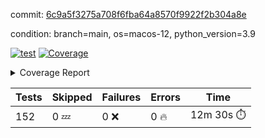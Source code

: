 commit: [6c9a5f3275a708f6fba64a8570f9922f2b304a8e](https://github.com/rcmdnk/homebrew-file/tree/6c9a5f3275a708f6fba64a8570f9922f2b304a8e)

condition: branch=main, os=macos-12, python_version=3.9

[![test](https://github.com/rcmdnk/homebrew-file/actions/workflows/test.yml/badge.svg)](https://github.com/rcmdnk/homebrew-file/actions/runs/6946494126)
<a href="https://github.com/rcmdnk/homebrew-file/blob/6c9a5f3275a708f6fba64a8570f9922f2b304a8e/README.md"><img alt="Coverage" src="https://img.shields.io/badge/Coverage-54%25-orange.svg" /></a><details><summary>Coverage Report </summary><table><tr><th>File</th><th>Stmts</th><th>Miss</th><th>Cover</th><th>Missing</th></tr><tbody><tr><td colspan="5"><b>bin</b></td></tr><tr><td>&nbsp; &nbsp;<a href="https://github.com/rcmdnk/homebrew-file/blob/6c9a5f3275a708f6fba64a8570f9922f2b304a8e/bin/brew-file">brew-file</a></td><td>1902</td><td>880</td><td>54%</td><td><a href="https://github.com/rcmdnk/homebrew-file/blob/6c9a5f3275a708f6fba64a8570f9922f2b304a8e/bin/brew-file#L54-L69">54&ndash;69</a>, <a href="https://github.com/rcmdnk/homebrew-file/blob/6c9a5f3275a708f6fba64a8570f9922f2b304a8e/bin/brew-file#L74-L76">74&ndash;76</a>, <a href="https://github.com/rcmdnk/homebrew-file/blob/6c9a5f3275a708f6fba64a8570f9922f2b304a8e/bin/brew-file#L165">165</a>, <a href="https://github.com/rcmdnk/homebrew-file/blob/6c9a5f3275a708f6fba64a8570f9922f2b304a8e/bin/brew-file#L169-L182">169&ndash;182</a>, <a href="https://github.com/rcmdnk/homebrew-file/blob/6c9a5f3275a708f6fba64a8570f9922f2b304a8e/bin/brew-file#L206">206</a>, <a href="https://github.com/rcmdnk/homebrew-file/blob/6c9a5f3275a708f6fba64a8570f9922f2b304a8e/bin/brew-file#L299">299</a>, <a href="https://github.com/rcmdnk/homebrew-file/blob/6c9a5f3275a708f6fba64a8570f9922f2b304a8e/bin/brew-file#L318">318</a>, <a href="https://github.com/rcmdnk/homebrew-file/blob/6c9a5f3275a708f6fba64a8570f9922f2b304a8e/bin/brew-file#L392">392</a>, <a href="https://github.com/rcmdnk/homebrew-file/blob/6c9a5f3275a708f6fba64a8570f9922f2b304a8e/bin/brew-file#L395-L398">395&ndash;398</a>, <a href="https://github.com/rcmdnk/homebrew-file/blob/6c9a5f3275a708f6fba64a8570f9922f2b304a8e/bin/brew-file#L412-L417">412&ndash;417</a>, <a href="https://github.com/rcmdnk/homebrew-file/blob/6c9a5f3275a708f6fba64a8570f9922f2b304a8e/bin/brew-file#L455-L460">455&ndash;460</a>, <a href="https://github.com/rcmdnk/homebrew-file/blob/6c9a5f3275a708f6fba64a8570f9922f2b304a8e/bin/brew-file#L472">472</a>, <a href="https://github.com/rcmdnk/homebrew-file/blob/6c9a5f3275a708f6fba64a8570f9922f2b304a8e/bin/brew-file#L475">475</a>, <a href="https://github.com/rcmdnk/homebrew-file/blob/6c9a5f3275a708f6fba64a8570f9922f2b304a8e/bin/brew-file#L680">680</a>, <a href="https://github.com/rcmdnk/homebrew-file/blob/6c9a5f3275a708f6fba64a8570f9922f2b304a8e/bin/brew-file#L682">682</a>, <a href="https://github.com/rcmdnk/homebrew-file/blob/6c9a5f3275a708f6fba64a8570f9922f2b304a8e/bin/brew-file#L684">684</a>, <a href="https://github.com/rcmdnk/homebrew-file/blob/6c9a5f3275a708f6fba64a8570f9922f2b304a8e/bin/brew-file#L701-L705">701&ndash;705</a>, <a href="https://github.com/rcmdnk/homebrew-file/blob/6c9a5f3275a708f6fba64a8570f9922f2b304a8e/bin/brew-file#L718-L723">718&ndash;723</a>, <a href="https://github.com/rcmdnk/homebrew-file/blob/6c9a5f3275a708f6fba64a8570f9922f2b304a8e/bin/brew-file#L733">733</a>, <a href="https://github.com/rcmdnk/homebrew-file/blob/6c9a5f3275a708f6fba64a8570f9922f2b304a8e/bin/brew-file#L749">749</a>, <a href="https://github.com/rcmdnk/homebrew-file/blob/6c9a5f3275a708f6fba64a8570f9922f2b304a8e/bin/brew-file#L753-L757">753&ndash;757</a>, <a href="https://github.com/rcmdnk/homebrew-file/blob/6c9a5f3275a708f6fba64a8570f9922f2b304a8e/bin/brew-file#L775-L789">775&ndash;789</a>, <a href="https://github.com/rcmdnk/homebrew-file/blob/6c9a5f3275a708f6fba64a8570f9922f2b304a8e/bin/brew-file#L882-L897">882&ndash;897</a>, <a href="https://github.com/rcmdnk/homebrew-file/blob/6c9a5f3275a708f6fba64a8570f9922f2b304a8e/bin/brew-file#L925">925</a>, <a href="https://github.com/rcmdnk/homebrew-file/blob/6c9a5f3275a708f6fba64a8570f9922f2b304a8e/bin/brew-file#L936-L937">936&ndash;937</a>, <a href="https://github.com/rcmdnk/homebrew-file/blob/6c9a5f3275a708f6fba64a8570f9922f2b304a8e/bin/brew-file#L945">945</a>, <a href="https://github.com/rcmdnk/homebrew-file/blob/6c9a5f3275a708f6fba64a8570f9922f2b304a8e/bin/brew-file#L958-L963">958&ndash;963</a>, <a href="https://github.com/rcmdnk/homebrew-file/blob/6c9a5f3275a708f6fba64a8570f9922f2b304a8e/bin/brew-file#L967-L969">967&ndash;969</a>, <a href="https://github.com/rcmdnk/homebrew-file/blob/6c9a5f3275a708f6fba64a8570f9922f2b304a8e/bin/brew-file#L973-L976">973&ndash;976</a>, <a href="https://github.com/rcmdnk/homebrew-file/blob/6c9a5f3275a708f6fba64a8570f9922f2b304a8e/bin/brew-file#L1069-L1071">1069&ndash;1071</a>, <a href="https://github.com/rcmdnk/homebrew-file/blob/6c9a5f3275a708f6fba64a8570f9922f2b304a8e/bin/brew-file#L1074">1074</a>, <a href="https://github.com/rcmdnk/homebrew-file/blob/6c9a5f3275a708f6fba64a8570f9922f2b304a8e/bin/brew-file#L1080">1080</a>, <a href="https://github.com/rcmdnk/homebrew-file/blob/6c9a5f3275a708f6fba64a8570f9922f2b304a8e/bin/brew-file#L1100-L1103">1100&ndash;1103</a>, <a href="https://github.com/rcmdnk/homebrew-file/blob/6c9a5f3275a708f6fba64a8570f9922f2b304a8e/bin/brew-file#L1165">1165</a>, <a href="https://github.com/rcmdnk/homebrew-file/blob/6c9a5f3275a708f6fba64a8570f9922f2b304a8e/bin/brew-file#L1194">1194</a>, <a href="https://github.com/rcmdnk/homebrew-file/blob/6c9a5f3275a708f6fba64a8570f9922f2b304a8e/bin/brew-file#L1227">1227</a>, <a href="https://github.com/rcmdnk/homebrew-file/blob/6c9a5f3275a708f6fba64a8570f9922f2b304a8e/bin/brew-file#L1230">1230</a>, <a href="https://github.com/rcmdnk/homebrew-file/blob/6c9a5f3275a708f6fba64a8570f9922f2b304a8e/bin/brew-file#L1242">1242</a>, <a href="https://github.com/rcmdnk/homebrew-file/blob/6c9a5f3275a708f6fba64a8570f9922f2b304a8e/bin/brew-file#L1244">1244</a>, <a href="https://github.com/rcmdnk/homebrew-file/blob/6c9a5f3275a708f6fba64a8570f9922f2b304a8e/bin/brew-file#L1275">1275</a>, <a href="https://github.com/rcmdnk/homebrew-file/blob/6c9a5f3275a708f6fba64a8570f9922f2b304a8e/bin/brew-file#L1279">1279</a>, <a href="https://github.com/rcmdnk/homebrew-file/blob/6c9a5f3275a708f6fba64a8570f9922f2b304a8e/bin/brew-file#L1283-L1286">1283&ndash;1286</a>, <a href="https://github.com/rcmdnk/homebrew-file/blob/6c9a5f3275a708f6fba64a8570f9922f2b304a8e/bin/brew-file#L1288-L1291">1288&ndash;1291</a>, <a href="https://github.com/rcmdnk/homebrew-file/blob/6c9a5f3275a708f6fba64a8570f9922f2b304a8e/bin/brew-file#L1320-L1334">1320&ndash;1334</a>, <a href="https://github.com/rcmdnk/homebrew-file/blob/6c9a5f3275a708f6fba64a8570f9922f2b304a8e/bin/brew-file#L1339-L1342">1339&ndash;1342</a>, <a href="https://github.com/rcmdnk/homebrew-file/blob/6c9a5f3275a708f6fba64a8570f9922f2b304a8e/bin/brew-file#L1345-L1351">1345&ndash;1351</a>, <a href="https://github.com/rcmdnk/homebrew-file/blob/6c9a5f3275a708f6fba64a8570f9922f2b304a8e/bin/brew-file#L1356">1356</a>, <a href="https://github.com/rcmdnk/homebrew-file/blob/6c9a5f3275a708f6fba64a8570f9922f2b304a8e/bin/brew-file#L1364">1364</a>, <a href="https://github.com/rcmdnk/homebrew-file/blob/6c9a5f3275a708f6fba64a8570f9922f2b304a8e/bin/brew-file#L1370-L1375">1370&ndash;1375</a>, <a href="https://github.com/rcmdnk/homebrew-file/blob/6c9a5f3275a708f6fba64a8570f9922f2b304a8e/bin/brew-file#L1386-L1408">1386&ndash;1408</a>, <a href="https://github.com/rcmdnk/homebrew-file/blob/6c9a5f3275a708f6fba64a8570f9922f2b304a8e/bin/brew-file#L1436">1436</a>, <a href="https://github.com/rcmdnk/homebrew-file/blob/6c9a5f3275a708f6fba64a8570f9922f2b304a8e/bin/brew-file#L1452-L1459">1452&ndash;1459</a>, <a href="https://github.com/rcmdnk/homebrew-file/blob/6c9a5f3275a708f6fba64a8570f9922f2b304a8e/bin/brew-file#L1464-L1480">1464&ndash;1480</a>, <a href="https://github.com/rcmdnk/homebrew-file/blob/6c9a5f3275a708f6fba64a8570f9922f2b304a8e/bin/brew-file#L1485-L1489">1485&ndash;1489</a>, <a href="https://github.com/rcmdnk/homebrew-file/blob/6c9a5f3275a708f6fba64a8570f9922f2b304a8e/bin/brew-file#L1503-L1550">1503&ndash;1550</a>, <a href="https://github.com/rcmdnk/homebrew-file/blob/6c9a5f3275a708f6fba64a8570f9922f2b304a8e/bin/brew-file#L1553-L1584">1553&ndash;1584</a>, <a href="https://github.com/rcmdnk/homebrew-file/blob/6c9a5f3275a708f6fba64a8570f9922f2b304a8e/bin/brew-file#L1589-L1623">1589&ndash;1623</a>, <a href="https://github.com/rcmdnk/homebrew-file/blob/6c9a5f3275a708f6fba64a8570f9922f2b304a8e/bin/brew-file#L1628-L1709">1628&ndash;1709</a>, <a href="https://github.com/rcmdnk/homebrew-file/blob/6c9a5f3275a708f6fba64a8570f9922f2b304a8e/bin/brew-file#L1712-L1721">1712&ndash;1721</a>, <a href="https://github.com/rcmdnk/homebrew-file/blob/6c9a5f3275a708f6fba64a8570f9922f2b304a8e/bin/brew-file#L1734">1734</a>, <a href="https://github.com/rcmdnk/homebrew-file/blob/6c9a5f3275a708f6fba64a8570f9922f2b304a8e/bin/brew-file#L1739">1739</a>, <a href="https://github.com/rcmdnk/homebrew-file/blob/6c9a5f3275a708f6fba64a8570f9922f2b304a8e/bin/brew-file#L1744-L1783">1744&ndash;1783</a>, <a href="https://github.com/rcmdnk/homebrew-file/blob/6c9a5f3275a708f6fba64a8570f9922f2b304a8e/bin/brew-file#L1787-L1896">1787&ndash;1896</a>, <a href="https://github.com/rcmdnk/homebrew-file/blob/6c9a5f3275a708f6fba64a8570f9922f2b304a8e/bin/brew-file#L1906-L1918">1906&ndash;1918</a>, <a href="https://github.com/rcmdnk/homebrew-file/blob/6c9a5f3275a708f6fba64a8570f9922f2b304a8e/bin/brew-file#L1922">1922</a>, <a href="https://github.com/rcmdnk/homebrew-file/blob/6c9a5f3275a708f6fba64a8570f9922f2b304a8e/bin/brew-file#L1931-L2011">1931&ndash;2011</a>, <a href="https://github.com/rcmdnk/homebrew-file/blob/6c9a5f3275a708f6fba64a8570f9922f2b304a8e/bin/brew-file#L2019-L2064">2019&ndash;2064</a>, <a href="https://github.com/rcmdnk/homebrew-file/blob/6c9a5f3275a708f6fba64a8570f9922f2b304a8e/bin/brew-file#L2067-L2074">2067&ndash;2074</a>, <a href="https://github.com/rcmdnk/homebrew-file/blob/6c9a5f3275a708f6fba64a8570f9922f2b304a8e/bin/brew-file#L2078-L2079">2078&ndash;2079</a>, <a href="https://github.com/rcmdnk/homebrew-file/blob/6c9a5f3275a708f6fba64a8570f9922f2b304a8e/bin/brew-file#L2084-L2128">2084&ndash;2128</a>, <a href="https://github.com/rcmdnk/homebrew-file/blob/6c9a5f3275a708f6fba64a8570f9922f2b304a8e/bin/brew-file#L2137-L2173">2137&ndash;2173</a>, <a href="https://github.com/rcmdnk/homebrew-file/blob/6c9a5f3275a708f6fba64a8570f9922f2b304a8e/bin/brew-file#L2176-L2182">2176&ndash;2182</a>, <a href="https://github.com/rcmdnk/homebrew-file/blob/6c9a5f3275a708f6fba64a8570f9922f2b304a8e/bin/brew-file#L2186-L2194">2186&ndash;2194</a>, <a href="https://github.com/rcmdnk/homebrew-file/blob/6c9a5f3275a708f6fba64a8570f9922f2b304a8e/bin/brew-file#L2216-L2217">2216&ndash;2217</a>, <a href="https://github.com/rcmdnk/homebrew-file/blob/6c9a5f3275a708f6fba64a8570f9922f2b304a8e/bin/brew-file#L2221">2221</a>, <a href="https://github.com/rcmdnk/homebrew-file/blob/6c9a5f3275a708f6fba64a8570f9922f2b304a8e/bin/brew-file#L2232-L2233">2232&ndash;2233</a>, <a href="https://github.com/rcmdnk/homebrew-file/blob/6c9a5f3275a708f6fba64a8570f9922f2b304a8e/bin/brew-file#L2243-L2412">2243&ndash;2412</a>, <a href="https://github.com/rcmdnk/homebrew-file/blob/6c9a5f3275a708f6fba64a8570f9922f2b304a8e/bin/brew-file#L2418-L2573">2418&ndash;2573</a>, <a href="https://github.com/rcmdnk/homebrew-file/blob/6c9a5f3275a708f6fba64a8570f9922f2b304a8e/bin/brew-file#L2601">2601</a>, <a href="https://github.com/rcmdnk/homebrew-file/blob/6c9a5f3275a708f6fba64a8570f9922f2b304a8e/bin/brew-file#L2626">2626</a>, <a href="https://github.com/rcmdnk/homebrew-file/blob/6c9a5f3275a708f6fba64a8570f9922f2b304a8e/bin/brew-file#L2703">2703</a>, <a href="https://github.com/rcmdnk/homebrew-file/blob/6c9a5f3275a708f6fba64a8570f9922f2b304a8e/bin/brew-file#L2708-L2719">2708&ndash;2719</a>, <a href="https://github.com/rcmdnk/homebrew-file/blob/6c9a5f3275a708f6fba64a8570f9922f2b304a8e/bin/brew-file#L2730">2730</a>, <a href="https://github.com/rcmdnk/homebrew-file/blob/6c9a5f3275a708f6fba64a8570f9922f2b304a8e/bin/brew-file#L2743-L2751">2743&ndash;2751</a>, <a href="https://github.com/rcmdnk/homebrew-file/blob/6c9a5f3275a708f6fba64a8570f9922f2b304a8e/bin/brew-file#L2768">2768</a>, <a href="https://github.com/rcmdnk/homebrew-file/blob/6c9a5f3275a708f6fba64a8570f9922f2b304a8e/bin/brew-file#L2774">2774</a>, <a href="https://github.com/rcmdnk/homebrew-file/blob/6c9a5f3275a708f6fba64a8570f9922f2b304a8e/bin/brew-file#L2778-L2789">2778&ndash;2789</a>, <a href="https://github.com/rcmdnk/homebrew-file/blob/6c9a5f3275a708f6fba64a8570f9922f2b304a8e/bin/brew-file#L2802">2802</a>, <a href="https://github.com/rcmdnk/homebrew-file/blob/6c9a5f3275a708f6fba64a8570f9922f2b304a8e/bin/brew-file#L2814">2814</a>, <a href="https://github.com/rcmdnk/homebrew-file/blob/6c9a5f3275a708f6fba64a8570f9922f2b304a8e/bin/brew-file#L2816-L2820">2816&ndash;2820</a>, <a href="https://github.com/rcmdnk/homebrew-file/blob/6c9a5f3275a708f6fba64a8570f9922f2b304a8e/bin/brew-file#L2824-L2827">2824&ndash;2827</a>, <a href="https://github.com/rcmdnk/homebrew-file/blob/6c9a5f3275a708f6fba64a8570f9922f2b304a8e/bin/brew-file#L2830-L2833">2830&ndash;2833</a>, <a href="https://github.com/rcmdnk/homebrew-file/blob/6c9a5f3275a708f6fba64a8570f9922f2b304a8e/bin/brew-file#L2836-L2844">2836&ndash;2844</a>, <a href="https://github.com/rcmdnk/homebrew-file/blob/6c9a5f3275a708f6fba64a8570f9922f2b304a8e/bin/brew-file#L2873-L2880">2873&ndash;2880</a>, <a href="https://github.com/rcmdnk/homebrew-file/blob/6c9a5f3275a708f6fba64a8570f9922f2b304a8e/bin/brew-file#L2891-L2898">2891&ndash;2898</a>, <a href="https://github.com/rcmdnk/homebrew-file/blob/6c9a5f3275a708f6fba64a8570f9922f2b304a8e/bin/brew-file#L2979-L2981">2979&ndash;2981</a>, <a href="https://github.com/rcmdnk/homebrew-file/blob/6c9a5f3275a708f6fba64a8570f9922f2b304a8e/bin/brew-file#L3002">3002</a>, <a href="https://github.com/rcmdnk/homebrew-file/blob/6c9a5f3275a708f6fba64a8570f9922f2b304a8e/bin/brew-file#L3008">3008</a>, <a href="https://github.com/rcmdnk/homebrew-file/blob/6c9a5f3275a708f6fba64a8570f9922f2b304a8e/bin/brew-file#L3019-L3631">3019&ndash;3631</a>, <a href="https://github.com/rcmdnk/homebrew-file/blob/6c9a5f3275a708f6fba64a8570f9922f2b304a8e/bin/brew-file#L3635">3635</a></td></tr><tr><td><b>TOTAL</b></td><td><b>1902</b></td><td><b>880</b></td><td><b>54%</b></td><td>&nbsp;</td></tr></tbody></table></details>

| Tests | Skipped | Failures | Errors | Time |
| ----- | ------- | -------- | -------- | ------------------ |
| 152 | 0 :zzz: | 0 :x: | 0 :fire: | 12m 30s :stopwatch: |

